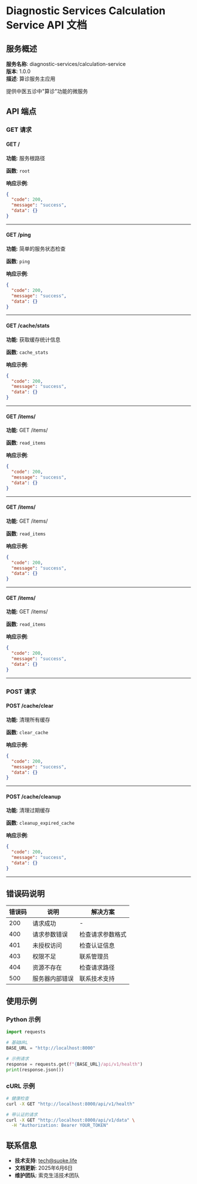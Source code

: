 # Diagnostic Services Calculation Service API 文档

## 服务概述

**服务名称**: diagnostic-services/calculation-service  
**版本**: 1.0.0  
**描述**: 算诊服务主应用

提供中医五诊中"算诊"功能的微服务

## API 端点

### GET 请求

#### GET /

**功能**: 服务根路径

**函数**: `root`

**响应示例**:

```json
{
  "code": 200,
  "message": "success",
  "data": {}
}
```

---

#### GET /ping

**功能**: 简单的服务状态检查

**函数**: `ping`

**响应示例**:

```json
{
  "code": 200,
  "message": "success",
  "data": {}
}
```

---

#### GET /cache/stats

**功能**: 获取缓存统计信息

**函数**: `cache_stats`

**响应示例**:

```json
{
  "code": 200,
  "message": "success",
  "data": {}
}
```

---

#### GET /items/

**功能**: GET /items/

**函数**: `read_items`

**响应示例**:

```json
{
  "code": 200,
  "message": "success",
  "data": {}
}
```

---

#### GET /items/

**功能**: GET /items/

**函数**: `read_items`

**响应示例**:

```json
{
  "code": 200,
  "message": "success",
  "data": {}
}
```

---

#### GET /items/

**功能**: GET /items/

**函数**: `read_items`

**响应示例**:

```json
{
  "code": 200,
  "message": "success",
  "data": {}
}
```

---

### POST 请求

#### POST /cache/clear

**功能**: 清理所有缓存

**函数**: `clear_cache`

**响应示例**:

```json
{
  "code": 200,
  "message": "success",
  "data": {}
}
```

---

#### POST /cache/cleanup

**功能**: 清理过期缓存

**函数**: `cleanup_expired_cache`

**响应示例**:

```json
{
  "code": 200,
  "message": "success",
  "data": {}
}
```

---

## 错误码说明

| 错误码 | 说明 | 解决方案 |
|--------|------|----------|
| 200 | 请求成功 | - |
| 400 | 请求参数错误 | 检查请求参数格式 |
| 401 | 未授权访问 | 检查认证信息 |
| 403 | 权限不足 | 联系管理员 |
| 404 | 资源不存在 | 检查请求路径 |
| 500 | 服务器内部错误 | 联系技术支持 |

## 使用示例

### Python 示例

```python
import requests

# 基础URL
BASE_URL = "http://localhost:8000"

# 示例请求
response = requests.get(f"{BASE_URL}/api/v1/health")
print(response.json())
```

### cURL 示例

```bash
# 健康检查
curl -X GET "http://localhost:8000/api/v1/health"

# 带认证的请求
curl -X GET "http://localhost:8000/api/v1/data" \
  -H "Authorization: Bearer YOUR_TOKEN"
```

## 联系信息

- **技术支持**: tech@suoke.life
- **文档更新**: 2025年6月6日
- **维护团队**: 索克生活技术团队

